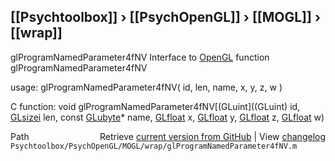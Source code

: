 ## [[Psychtoolbox]] &#8250; [[PsychOpenGL]] &#8250; [[MOGL]] &#8250; [[wrap]]

glProgramNamedParameter4fNV  Interface to [OpenGL](OpenGL) function glProgramNamedParameter4fNV  
  
usage:  glProgramNamedParameter4fNV( id, len, name, x, y, z, w )  
  
C function:  void glProgramNamedParameter4fNV[(GLuint]((GLuint) id, [GLsizei](GLsizei) len, const [GLubyte](GLubyte)\* name, [GLfloat](GLfloat) x, [GLfloat](GLfloat) y, [GLfloat](GLfloat) z, [GLfloat](GLfloat) w)  




<div class="code_header" style="text-align:right;">
  <span style="float:left;">Path&nbsp;&nbsp;</span> <span class="counter">Retrieve <a href=
  "https://raw.github.com/Psychtoolbox-3/Psychtoolbox-3/beta/Psychtoolbox/PsychOpenGL/MOGL/wrap/glProgramNamedParameter4fNV.m">current version from GitHub</a> | View <a href=
  "https://github.com/Psychtoolbox-3/Psychtoolbox-3/commits/beta/Psychtoolbox/PsychOpenGL/MOGL/wrap/glProgramNamedParameter4fNV.m">changelog</a></span>
</div>
<div class="code">
  <code>Psychtoolbox/PsychOpenGL/MOGL/wrap/glProgramNamedParameter4fNV.m</code>
</div>

